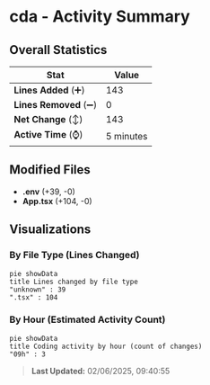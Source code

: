 # cda - Activity Summary 

## Overall Statistics

| Stat                   | Value                                                             |
| ---------------------- | ----------------------------------------------------------------- |
| **Lines Added** (➕)   | 143                                          |
| **Lines Removed** (➖) | 0                                        |
| **Net Change** (↕)    | 143                |
| **Active Time** (⌚)   | 5 minutes |


## Modified Files
- **.env** (+39, -0)
- **App.tsx** (+104, -0)

## Visualizations

### By File Type (Lines Changed)

```mermaid
pie showData
title Lines changed by file type
"unknown" : 39
".tsx" : 104
```

### By Hour (Estimated Activity Count)

```mermaid
pie showData
title Coding activity by hour (count of changes)
"09h" : 3
```


> **Last Updated:** 02/06/2025, 09:40:55